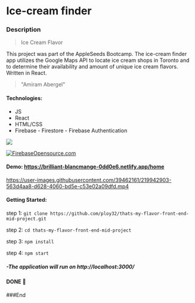 # Ice-cream finder

### Description

> Ice Cream Flavor

This project was part of the AppleSeeds Bootcamp.
The ice-cream finder app utilizes the Google Maps API to locate ice cream shops in Toronto and to determine their availability and amount of unique ice cream flavors.
Written in React.

> "Amiram Abergel"

#### Technologies:

-   JS
-   React
-   HTML/CSS
-   Firebase - Firestore - Firebase Authentication

![](https://www.zilliondesigns.com/blog/wp-content/uploads/Ice-Cream-Logo-29.jpg)

[![FirebaseOpensource.com](https://img.shields.io/badge/Docs-firebaseopensource.com-orange.svg)](https://firebaseopensource.com/projects/firebase/firebaseui-android)

#### Demo: https://brilliant-blancmange-0dd0e6.netlify.app/home


https://user-images.githubusercontent.com/39462161/219942903-563d4aa8-d628-4060-bd5e-c53e02a09dfd.mp4


#### Getting Started:

step 1: `git clone https://github.com/ploy32/thats-my-flavor-front-end-mid-project.git`

step 2: `cd thats-my-flavor-front-end-mid-project`

step 3: `npm install`

step 4: `npm start`

##### -The application will run on http://localhost:3000/

#### DONE 👏

###End
